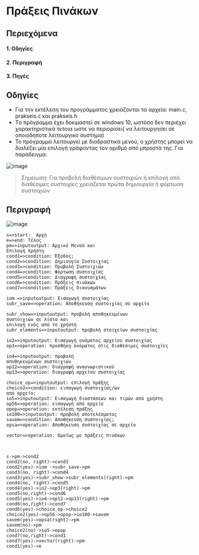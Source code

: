 # Πράξεις Πινάκων
## Περιεχόμενα
#### 1. Οδηγίες
#### 2. Περιγραφή
#### 3. Πηγές

## Οδηγίες
- Για την εκτέλεση του προγράμματος χρειάζονται τα αρχεία: main.c, prakseis.c και prakseis.h
- Τo πρόγραμμα έχει δοκιμαστεί σε windows 10, ωστόσο δεν περιέχει χαρακτηριστικά τετοια ωστε να περιορίσει( να λειτουργησει σε οποιοδηποτε λειτουργικο συστημα) 
- Το πρόγραμμα λειτουργεί με διαδραστικά μενού, ο χρήστης μπορεί να διαλέξει μία επιλογή γράφοντας τον αριθμό από μπροστά της. Για παράδειγμα:

![image](https://user-images.githubusercontent.com/97043061/150507535-1505374a-5cd1-4762-814a-806d5c2a1e81.png)

 > Σημείωση: Για προβολή διαθέσιμων συστοιχιών ή επιλογή από διαθέσιμες συστοιχίες χρειάζεται πρώτα δημιουργία ή φόρτωση συστοιχιών

## Περιγραφή

![image](https://user-images.githubusercontent.com/97043061/151072773-08e5df7e-779e-4856-9ac4-bb6406fb321b.png)

```flow
s=>start:  Αρχή
e=>end: Τέλος
pm=>inputoutput: Αρχικό Μενού και
Επιλογή Χρήστη
cond1=>condition: Έξοδος;
cond2=>condition: Δημιουγία Συστοιχίας
cond3=>condition: Προβολή Συστοιχιών
cond4=>condition: Φόρτωση συστοιχίας
cond5=>condition: Διαγραφή συστοιχίας
cond6=>condition: Πράξεις πινάκων
cond7=>condition: Πράξεις διανυσμάτων

iom =>inputoutput: Εισαγωγή συστοιχίας
subr_save=>operation: Αποθήκευση συστοιχίας σε αρχείο

subr_show=>inputoutput: προβολή αποθηκευμένων 
συστοιχιών σε λίστα και 
επιλογή ενός από το χρήστη
subr_elements=>inputoutput: προβολή στοιχείων συστοιχίας

io2=>inputoutput: Εισαγωγή ονόματος αρχείου συστοιχίας
op3=>operation: προσθήκη ονόματος στις διαθέσιμες συστοιχίες

io4=>inputoutput: προβολή 
αποθηκευμένων συστοιχιών
op12=>operation: διαγραφή αναγνωριστικού
op13=>operation: διαγραφή αρχείου συστοιχίας

choice_op=>inputoutput: επιλογή πράξης
choice2=>condition: εισαγωγή συστοιχίας/ών 
από αρχείο;
io5=>inputoutput: Εισαγωγή διαστάσεων και τιμών από χρήστη
op56=>operation: εισαγωγή από αρχείο
opop=>operation: εκτέλεση πράξης
io100=>inputoutput: προβολή αποτελέσματος
savem=>condition: Αποθήκευση συστοιχίας;
opsa=>operation: Αποθήκευση συστοιχίας σε αρχείο

vector=>operation: Ομοίως με πράξεις πινάκων



s->pm->cond2
cond2(no, right)->cond3
cond2(yes)->iom ->subr_save->pm
cond3(no, right)->cond4
cond3(yes)->subr_show->subr_elements(right)->pm
cond4(no, right)->cond5
cond4(yes)->io2->op3(right)->pm
cond5(no,right)->cond6
cond5(yes)->io4->op12->op13(right)->pm
cond6(no,right)->cond7
cond6(yes)->choice_op->choice2
choice2(yes)->op56->opop->io100->savem
savem(yes)->opsa(right)->pm
savem(no)->pm
choice2(no)->io5->opop
cond7(no,right)->cond1
cond7(yes)->vector(right)->pm
cond1(yes)->e
```
